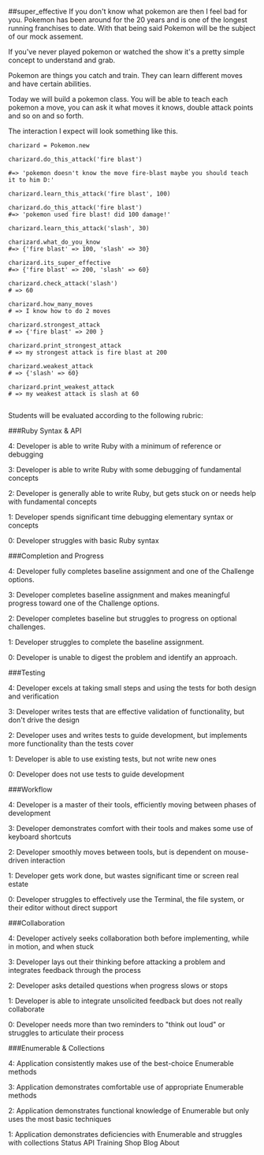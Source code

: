 ##super_effective
If you don't know what pokemon are then I feel bad for you. Pokemon has been around for the 20 years and is one of the longest running franchises to date. With that being said Pokemon will be the subject of our mock assement.

If you've never played pokemon or watched the show it's a pretty simple concept to understand and grab.

Pokemon are things you catch and train. They can learn different moves and have certain abilities.

Today we will build a pokemon class. You will be able to teach each pokemon a move, you can ask it what moves it knows, double attack points and so on and so forth.

The interaction I expect will look something like this.


```
charizard = Pokemon.new

charizard.do_this_attack('fire blast')

#=> 'pokemon doesn't know the move fire-blast maybe you should teach it to him D:'

charizard.learn_this_attack('fire blast', 100)

charizard.do_this_attack('fire blast')
#=> 'pokemon used fire blast! did 100 damage!'

charizard.learn_this_attack('slash', 30)

charizard.what_do_you_know
#=> {'fire blast' => 100, 'slash' => 30}

charizard.its_super_effective
#=> {'fire blast' => 200, 'slash' => 60}

charizard.check_attack('slash')
# => 60

charizard.how_many_moves
# => I know how to do 2 moves

charizard.strongest_attack
# => {'fire blast' => 200 }

charizard.print_strongest_attack
# => my strongest attack is fire blast at 200

charizard.weakest_attack
# => {'slash' => 60}

charizard.print_weakest_attack
# => my weakest attack is slash at 60


```

Students will be evaluated according to the following rubric:


###Ruby Syntax & API

4: Developer is able to write Ruby with a minimum of reference or debugging

3: Developer is able to write Ruby with some debugging of fundamental concepts

2: Developer is generally able to write Ruby, but gets stuck on or needs help with fundamental concepts

1: Developer spends significant time debugging elementary syntax or concepts

0: Developer struggles with basic Ruby syntax

###Completion and Progress

4: Developer fully completes baseline assignment and one of the Challenge options.

3: Developer completes baseline assignment and makes meaningful progress toward one of the Challenge options.

2: Developer completes baseline but struggles to progress on optional challenges.

1: Developer struggles to complete the baseline assignment.

0: Developer is unable to digest the problem and identify an approach.

###Testing

4: Developer excels at taking small steps and using the tests for both design and verification

3: Developer writes tests that are effective validation of functionality, but don't drive the design

2: Developer uses and writes tests to guide development, but implements more functionality than the tests cover

1: Developer is able to use existing tests, but not write new ones

0: Developer does not use tests to guide development

###Workflow

4: Developer is a master of their tools, efficiently moving between phases of development

3: Developer demonstrates comfort with their tools and makes some use of keyboard shortcuts

2: Developer smoothly moves between tools, but is dependent on mouse-driven interaction

1: Developer gets work done, but wastes significant time or screen real estate

0: Developer struggles to effectively use the Terminal, the file system, or their editor without direct support

###Collaboration

4: Developer actively seeks collaboration both before implementing, while in motion, and when stuck

3: Developer lays out their thinking before attacking a problem and integrates feedback through the process

2: Developer asks detailed questions when progress slows or stops

1: Developer is able to integrate unsolicited feedback but does not really collaborate

0: Developer needs more than two reminders to "think out loud" or struggles to articulate their process

###Enumerable & Collections

4: Application consistently makes use of the best-choice Enumerable methods

3: Application demonstrates comfortable use of appropriate Enumerable methods

2: Application demonstrates functional knowledge of Enumerable but only uses the most basic techniques

1: Application demonstrates deficiencies with Enumerable and struggles with collections
Status API Training Shop Blog About

